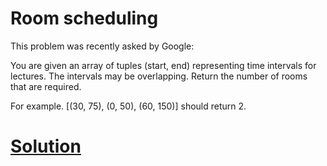 # Room scheduling

This problem was recently asked by Google:

You are given an array of tuples (start, end) representing time intervals for lectures. The intervals may be overlapping. Return the number of rooms that are required.

For example. [(30, 75), (0, 50), (60, 150)] should return 2.

# [Solution](solution.md)
